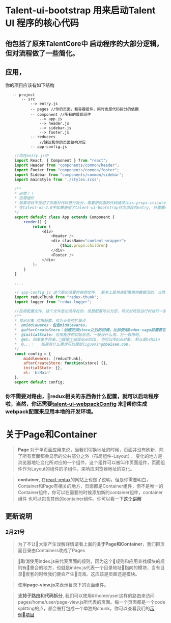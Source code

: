 # Talent-ui-bootstrap 用来启动Talent UI 程序的核心代码

 ## 他包括了原来TalentCore中 启动程序的大部分逻辑，但对流程做了一些简化。

 ## 应用，
 你的项目应该有如下结构
 ```
    -- project
        -- src
            --> entry.js
            -- pages //你的页面，和容器组件，同时也是代码拆分的依据
            -- component //所有的展现组件
                --> app.js
                --> header.js
                --> sidebar.js
                --> footer.js
            -- reducers
                //建议和你的页面结构对应
            -- app-config.js

 ```

```js
    //你在entry.js中
    import React, { Component } from "react";
    import Header from "components/common/header";
    import Footer from "components/common/footer";
    import Sidebar from "components/common/sidebar";
    import mainStyle from './styles.scss';

    /**
    * 必需！！
    * 应用组件
    * 如果项目中使用了页面对代码进行拆分，需要把页面的代码通过this.props.children来访问页面组件
    * 在talent-ui-2.0中如果使用了talent-ui-bootstrap作为项目的entry, 只需要export组件就可以了
    */
    export default class App extends Component {
        render() {
            return (
                <div>
                    <Header />
                    <div className="content-wrapper">
                        {this.props.children}
                    </div>
                    <Footer />
                </div>
            );
        }
    }

    ....

    // app-config.js 这个是必须要存在的文件， 基本上是用来配置单向数据流的，当然如果需要其他的扩展点，也会通过这个文件来实现，比如el
    import reduxThunk from "redux-thunk";
    import logger from "redux-logger";

    //应用配置文件，这个文件是必须存在的，但是配置可以为空，可以对项目运行时进行一些配置，比如，配置应用的初始state, redux中间件
    /**
    * 导出对象 应用配置，作为业务的扩展点
    *  @middlewares：包含middlewares，
    *  @afterCreateStore：创建完成store之后的回调，比如使用Redux-saga就需要在创建完store之后运行Saga
    *  @initialState: 应用程序的初始状态，一般没什么用，万一有用呢。
    *  @el: 如果是字符串，就是指定dom的ID, 也可以传dom对象, 默认是bsMain
    *  @...：   如果有什么需求可以提给liguoming@beisen.com，
    */
    const config = {
        middlewares: [reduxThunk],
        afterCreateStore: function(store) {},
        initialState: {},
        el: 'bsMain'
    };
    export default config;

```





### 你不需要对路由，redux相关的东西做什么配置，就可以启动程序啦，当然，你还需要[talent-ui-webpackConfig](http://gitlab.beisencorp.com/ux-cnpm/talent-ui-webpack-config) 来帮你生成webpack配置来应用本地的开发环境。


# 关于Page和Container

> **Page** 对于单页面应用来说，当我们切换地址的时候，页面并没有刷新，除了所有页面都会显示的公共部分之外（布局组件-Layout）， 变化的地方是浏览器地址变化所对应的一个组件，这个组件可以被叫作页面组件，页面组件作为Layout的组件的子组件，来响应浏览器地址的变化。

> **container**, 在[react-redux](http://redux.js.org/docs/basics/UsageWithReact.html)的网站上也做了说明，但是你需要明白，Container和Page有相关的地方，页面都是Container组件，但不是唯一的Container组件，你可以在需要的时候添加新的container组件，container组件 也可以包含其他的container组件。你可以看一下[这个讲解](http://b8836390.wiz03.com/share/s/2UwSeg0IDkMu2_Oa1d3k5No_3Nre4k28t4Pq2txChW3LGl9B)


## 更新说明

### 2月21号

> 为了不让大家产生误解详情请看上面的**关于Page和Container**，我们把页面目录由Containers改成了Pages

> 取消使用index.js来代表页面的规则，因为这个规则和应用查找模块的规则有重合的地方，也就是index.js代表一个目录地址指向的模块，当有目录嵌套的时候我们便会产生混淆。这应该是页面还是模块。

> 使用**page-view.js**来表示目录下的页面组件。

> **支持子路由和代码拆分**, 我们可以使用#/home/user这样的路由来访问pages/home/user/page-view.js所代表的页面。每一个页面都是一个code splitting的点，都会被打包成一个单独的chunk。你可以查看我们的[示例项目]()
